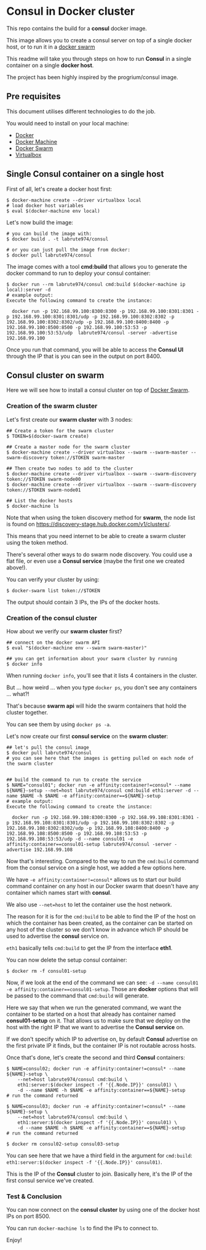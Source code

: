 # Consul in Docker cluster

This repo contains the build for a **consul** docker image.

This image allows you to create a consul server on top of a single docker host, or to run it in a [docker swarm](https://docs.docker.com/swarm/)

This readme will take you through steps on how to run **Consul** in a single container on a single **docker host**.


The project has been highly inspired by the progrium/consul image.

## Pre requisites

This document utilises different technologies to do the job.

You would need to install on your local machine:

  - [Docker](https://docs.docker.com/installation/mac/)
  - [Docker Machine](https://docs.docker.com/machine/install-machine/)
  - [Docker Swarm](http://docs.docker.com/swarm/install-w-machine/)
  - [Virtualbox](https://www.virtualbox.org/wiki/Downloads)

## Single Consul container on a single host

First of all, let's create a docker host first:

    $ docker-machine create --driver virtualbox local
    # load docker host variables
    $ eval $(docker-machine env local)

Let's now build the image:

    # you can build the image with:
    $ docker build . -t labrute974/consul

    # or you can just pull the image from docker:
    $ docker pull labrute974/consul

The image comes with a tool **cmd:build** that allows you to generate the docker command to run to deploy your consul container:

    $ docker run --rm labrute974/consul cmd:build $(docker-machine ip local):server -d
    # example output:
    Execute the following command to create the instance:

      docker run -p 192.168.99.100:8300:8300 -p 192.168.99.100:8301:8301 -p 192.168.99.100:8301:8301/udp -p 192.168.99.100:8302:8302 -p 192.168.99.100:8302:8302/udp -p 192.168.99.100:8400:8400 -p 192.168.99.100:8500:8500 -p 192.168.99.100:53:53 -p 192.168.99.100:53:53/udp  labrute974/consul -server -advertise 192.168.99.100


Once you run that command, you will be able to access the **Consul UI** through the IP that is you can see in the output on port 8400.

## Consul cluster on swarm

Here we will see how to install a consul cluster on top of [Docker Swarm](https://docs.docker.com/swarm/).

### Creation of the swarm cluster

Let's first create our **swarm cluster** with 3 nodes:

    ## Create a token for the swarm cluster
    $ TOKEN=$(docker-swarm create)

    ## Create a master node for the swarm cluster
    $ docker-machine create --driver virtualbox --swarm --swarm-master --swarm-discovery token://$TOKEN swarm-master

    ## Then create two nodes to add to the cluster
    $ docker-machine create --driver virtualbox --swarm --swarm-discovery token://$TOKEN swarm-node00
    $ docker-machine create --driver virtualbox --swarm --swarm-discovery token://$TOKEN swarm-node01

    ## List the docker hosts
    $ docker-machine ls

Note that when using the token discovery method for **swarm**, the node list is found on https://discovery-stage.hub.docker.com/v1/clusters/<token>.

This means that you need internet to be able to create a swarm cluster using the token method.

There's several other ways to do swarm node discovery. You could use a flat file, or even use a **Consul service** (maybe the first one we created above!).

You can verify your cluster by using:

    $ docker-swarm list token://$TOKEN

The output should contain 3 IPs, the IPs of the docker hosts.

### Creation of the consul cluster

How about we verify our **swarm cluster** first?

    ## connect on the docker swarm API
    $ eval "$(docker-machine env --swarm swarm-master)"

    ## you can get information about your swarm cluster by running
    $ docker info

When running `docker info`, you'll see that it lists 4 containers in the cluster.

But ... how weird ... when you type `docker ps`, you don't see any containers ... what?!

That's because **swarm api** will hide the swarm containers that hold the cluster together.

You can see them by using `docker ps -a`.



Let's now create our first **consul service** on the **swarm cluster**:

    ## let's pull the consul image
    $ docker pull labrute974/consul
    # you can see here that the images is getting pulled on each node of the swarm cluster

    
    ## build the command to run to create the service
    $ NAME="consul01"; docker run -e affinity:container!=consul* --name ${NAME}-setup --net=host labrute974/consul cmd:build eth1:server -d --name $NAME -h $NAME -e affinity:container==${NAME}-setup
    # example output:
    Execute the following command to create the instance:

      docker run -p 192.168.99.108:8300:8300 -p 192.168.99.108:8301:8301 -p 192.168.99.108:8301:8301/udp -p 192.168.99.108:8302:8302 -p 192.168.99.108:8302:8302/udp -p 192.168.99.108:8400:8400 -p 192.168.99.108:8500:8500 -p 192.168.99.108:53:53 -p 192.168.99.108:53:53/udp -d --name consul01 -e affinity:container==consul01-setup labrute974/consul -server -advertise 192.168.99.108

Now that's interesting. Compared to the way to run the `cmd:build` command from the consul service on a single host, we added a few options here.

We have `-e affinity:container!=consul*` allows us to start our build command container on any host in our Docker swarm that doesn't have any container which names start with **consul**.

We also use `--net=host` to let the container use the host network.

The reason for it is for the `cmd:build` to be able to find the IP of the host on which the container has been created, as the container can be started on any host of the cluster so we don't know in advance which IP should be used to advertise the **consul** service on.

`eth1` basically tells `cmd:build` to get the IP from the interface **eth1**.

You can now delete the setup consul container:

    $ docker rm -f consul01-setup


Now, if we look at the end of the command we can see: `-d --name consul01 -e affinity:container==consul01-setup`. Those are **docker** options that will be passed to the command that `cmd:build` will generate.

Here we say that when we run the generated command, we want the container to be started on a host that already has container named **consul01-setup** on it.
That allows us to make sure that we deploy on the host with the right IP that we want to advertise the **Consul service** on.

If we don't specify which IP to advertise on, by default **Consul** advertise on the first private IP it finds, but the container IP is not routable across hosts.


Once that's done, let's create the second and third **Consul** containers:

    $ NAME=consul02; docker run -e affinity:container!=consul* --name ${NAME}-setup \
        --net=host labrute974/consul cmd:build \
        eth1:server:$(docker inspect -f '{{.Node.IP}}' consul01) \
        -d --name $NAME -h $NAME -e affinity:container==${NAME}-setup
    # run the command returned

    $ NAME=consul03; docker run -e affinity:container!=consul* --name ${NAME}-setup \
        --net=host labrute974/consul cmd:build \
        eth1:server:$(docker inspect -f '{{.Node.IP}}' consul01) \
        -d --name $NAME -h $NAME -e affinity:container==${NAME}-setup
    # run the command returned

    $ docker rm consul02-setup consul03-setup

You can see here that we have a third field in the argument for `cmd:build`: `eth1:server:$(docker inspect -f '{{.Node.IP}}' consul01)`.

This is the IP of the **Consul** cluster to join. Basically here, it's the IP of the first consul service we've created.



### Test & Conclusion

You can now connect on the **consul cluster** by using one of the docker host IPs on port 8500.

You can run `docker-machine ls` to find the IPs to connect to.

Enjoy!
